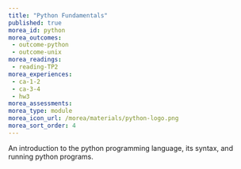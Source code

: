 ```yaml
---
title: "Python Fundamentals"
published: true
morea_id: python
morea_outcomes:
 - outcome-python
 - outcome-unix
morea_readings:
 - reading-TP2
morea_experiences:
 - ca-1-2
 - ca-3-4
 - hw3
morea_assessments:
morea_type: module
morea_icon_url: /morea/materials/python-logo.png
morea_sort_order: 4
---
```


An introduction to the python programming language, its syntax, and running python programs.